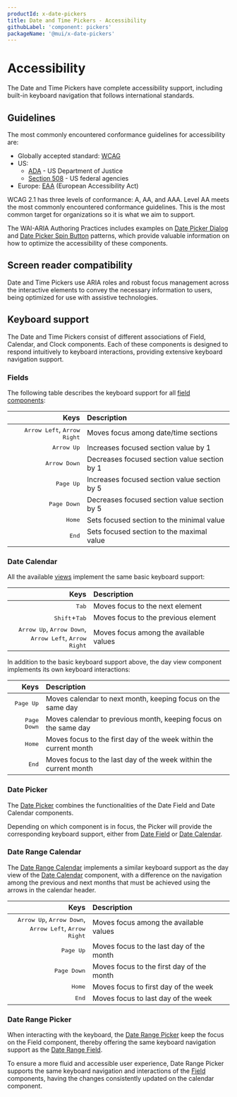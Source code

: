 ```yaml
---
productId: x-date-pickers
title: Date and Time Pickers - Accessibility
githubLabel: 'component: pickers'
packageName: '@mui/x-date-pickers'
---
```


# Accessibility

<p class="description">The Date and Time Pickers have complete accessibility support, including built-in keyboard navigation that follows international standards.</p>

## Guidelines

The most commonly encountered conformance guidelines for accessibility are:

- Globally accepted standard: [WCAG](https://www.w3.org/WAI/standards-guidelines/wcag/)
- US:
  - [ADA](https://www.ada.gov/) - US Department of Justice
  - [Section 508](https://www.section508.gov/) - US federal agencies
- Europe: [EAA](https://ec.europa.eu/social/main.jsp?catId=1202) (European Accessibility Act)

WCAG 2.1 has three levels of conformance: A, AA, and AAA.
Level AA meets the most commonly encountered conformance guidelines.
This is the most common target for organizations so it is what we aim to support.

The WAI-ARIA Authoring Practices includes examples on [Date Picker Dialog](https://www.w3.org/WAI/ARIA/apg/patterns/dialog-modal/examples/datepicker-dialog/) and [Date Picker Spin Button](https://www.w3.org/WAI/ARIA/apg/patterns/spinbutton/examples/datepicker-spinbuttons/) patterns, which provide valuable information on how to optimize the accessibility of these components.

## Screen reader compatibility

Date and Time Pickers use ARIA roles and robust focus management across the interactive elements to convey the necessary information to users, being optimized for use with assistive technologies.

## Keyboard support

The Date and Time Pickers consist of different associations of Field, Calendar, and Clock components. 
Each of these components is designed to respond intuitively to keyboard interactions, providing extensive keyboard navigation support.


### Fields

The following table describes the keyboard support for all [field components](/x/react-date-pickers/fields/):

|                                                                  Keys | Description                                  |
| --------------------------------------------------------------------: | :------------------------------------------- |
| <kbd class="key">Arrow Left</kbd>, <kbd class="key">Arrow Right</kbd> | Moves focus among date/time sections         |
|                                       <kbd class="key">Arrow Up</kbd> | Increases focused section value by 1         |
|                                     <kbd class="key">Arrow Down</kbd> | Decreases focused section value section by 1 |
|                                        <kbd class="key">Page Up</kbd> | Increases focused section value section by 5 |
|                                      <kbd class="key">Page Down</kbd> | Decreases focused section value section by 5 |
|                                           <kbd class="key">Home</kbd> | Sets focused section to the minimal value    |
|                                            <kbd class="key">End</kbd> | Sets focused section to the maximal value    |

### Date Calendar

All the available [views](/x/react-date-pickers/date-calendar/#views) implement the same basic keyboard support:

|                                                                                                                                          Keys | Description                            |
| --------------------------------------------------------------------------------------------------------------------------------------------: | :------------------------------------- |
|                                                                                                                    <kbd class="key">Tab</kbd> | Moves focus to the next element        |
|                                                                                       <kbd class="key">Shift</kbd>+<kbd class="key">Tab</kbd> | Moves focus to the previous element    |
| <kbd class="key">Arrow Up</kbd>, <kbd class="key">Arrow Down</kbd>,<br> <kbd class="key">Arrow Left</kbd>, <kbd class="key">Arrow Right</kbd> | Moves focus among the available values |

In addition to the basic keyboard support above, the day view component implements its own keyboard interactions:

|                             Keys | Description                                                       |
| -------------------------------: | :---------------------------------------------------------------- |
|   <kbd class="key">Page Up</kbd> | Moves calendar to next month, keeping focus on the same day       |
| <kbd class="key">Page Down</kbd> | Moves calendar to previous month, keeping focus on the same day   |
|      <kbd class="key">Home</kbd> | Moves focus to the first day of the week within the current month |
|       <kbd class="key">End</kbd> | Moves focus to the last day of the week within the current month  |

### Date Picker

The [Date Picker](/x/react-date-pickers/date-picker/) combines the functionalities of the Date Field and Date Calendar components.

Depending on which component is in focus, the Picker will provide the corresponding keyboard support, either from [Date Field](/x/react-date-pickers/accessibility/#fields) or [Date Calendar](/x/react-date-pickers/accessibility/#date-calendar).

### Date Range Calendar

The [Date Range Calendar](/x/react-date-pickers/date-range-calendar/) implements a similar keyboard support as the day view of the [Date Calendar](/x/react-date-pickers/accessibility/#date-calendar) component, with a difference on the navigation among the previous and next months that must be achieved using the arrows in the calendar header.

|                                                                                                                                          Keys | Description                               |
| --------------------------------------------------------------------------------------------------------------------------------------------: | :---------------------------------------- |
| <kbd class="key">Arrow Up</kbd>, <kbd class="key">Arrow Down</kbd>,<br> <kbd class="key">Arrow Left</kbd>, <kbd class="key">Arrow Right</kbd> | Moves focus among the available values    |
|                                                                                                                <kbd class="key">Page Up</kbd> | Moves focus to the last day of the month  |
|                                                                                                              <kbd class="key">Page Down</kbd> | Moves focus to the first day of the month |
|                                                                                                                   <kbd class="key">Home</kbd> | Moves focus to first day of the week      |
|                                                                                                                    <kbd class="key">End</kbd> | Moves focus to last day of the week       |

### Date Range Picker

When interacting with the keyboard, the [Date Range Picker](/x/react-date-pickers/date-range-picker/) keep the focus on the Field component, thereby offering the same keyboard navigation support as the [Date Range Field](/x/react-date-pickers/accessibility/#fields).

To ensure a more fluid and accessible user experience, Date Range Picker supports the same keyboard navigation and interactions of the [Field](/x/react-date-pickers/accessibility/#fields) components, having the changes consistently updated on the calendar component.
